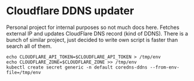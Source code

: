 # Cloudflare DDNS updater

Personal project for internal purposes so not much docs here. Fetches external IP and updates CloudFlare DNS record (kind of DDNS). There is a bunch of similar project, just decided to write own script is faster than search all of them.

```
echo CLOUDFLARE_API_TOKEN=$CLOUDFLARE_API_TOKEN > /tmp/env
echo CLOUDFLARE_ZONE=$CLOUDFLARE_ZONE >> /tmp/env
kubectl create secret generic -n default coredns-ddns --from-env-file=/tmp/env
```
